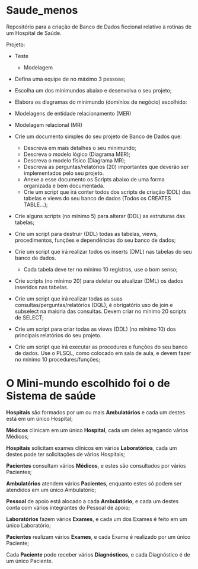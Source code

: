 # Saude_menos
Repositório para a criação de Banco de Dados ficcional relativo à rotinas de um Hospital de Saúde.

Projeto:
- Teste
  - Modelagem

- Defina uma equipe de no máximo 3 pessoas;
- Escolha um dos minimundos abaixo e desenvolva o seu projeto;
- Elabora os diagramas do minimundo (domínios de negócio) escolhido:
- Modelagens de entidade relacionamento (MER)
- Modelagem relacional (MR)
- Crie um documento simples do seu projeto de Banco de Dados que:
  - Descreva em mais detalhes o seu minimundo;
  - Descreva o modelo lógico (Diagrama MER);
  - Descreva o modelo físico (Diagrama MR);
  - Descreva as perguntas/relatórios (20) importantes que deverão ser implementados pelo seu projeto.
  - Anexe a esse documento os Scripts abaixo de uma forma organizada e bem documentada.
  - Crie um script que irá conter todos dos scripts de criação (DDL) das tabelas e views do seu banco de dados (Todos os CREATES TABLE...);
- Crie alguns scripts (no mínimo 5) para alterar (DDL) as estruturas das tabelas;
- Crie um script para destruir (DDL) todas as tabelas, views, procedimentos, funções e dependências do seu banco de dados;
- Crie um script que irá realizar todos os inserts (DML) nas tabelas do seu banco de dados.
  - Cada tabela deve ter no mínimo 10 registros, use o bom senso;
- Crie scripts (no mínimo 20) para deletar ou atualizar (DML) os dados inseridos nas tabelas.
- Crie um script que irá realizar todas as suas consultas/perguntas/relatórios (DQL), é obrigatório uso de join e subselect na maioria das consultas. Devem criar no mínimo 20 scripts de SELECT;
- Crie um script para criar todas as views (DDL) (no mínimo 10) dos principais relatórios do seu projeto.
- Crie um script que irá executar as procedures e funções do seu banco de dados. Use o PLSQL, como colocado em sala de aula, e devem fazer no mínimo 10 procedures/funções;

# O Mini-mundo escolhido foi o de Sistema de saúde
**Hospitais** são formados por um ou mais **Ambulatórios** e cada um destes está em um único Hospital;

**Médicos** clinicam em um único **Hospital**, cada um deles agregando vários Médicos;


**Hospitais** solicitam exames clínicos em vários **Laboratórios**, cada um destes pode ter solicitações de vários Hospitais;


**Pacientes** consultam vários **Médicos**, e estes são consultados por vários Pacientes;


**Ambulatórios** atendem vários **Pacientes**, enquanto estes só podem ser atendidos em um único Ambulatório;


**Pessoal** de apoio está alocado a cada **Ambulatório**, e cada um destes conta com vários integrantes do Pessoal de apoio;


**Laboratórios** fazem vários **Exames**, e cada um dos Exames é feito em um único Laboratório;


**Pacientes** realizam vários **Exames**, e cada Exame é realizado por um único Paciente;


Cada **Paciente** pode receber vários **Diagnósticos**, e cada Diagnóstico é de um único Paciente.
